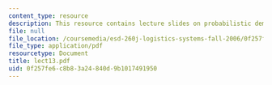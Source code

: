 ```yaml
---
content_type: resource
description: This resource contains lecture slides on probabilistic demand.
file: null
file_location: /coursemedia/esd-260j-logistics-systems-fall-2006/0f257fe6c8b83a24840d9b1017491950_lect13.pdf
file_type: application/pdf
resourcetype: Document
title: lect13.pdf
uid: 0f257fe6-c8b8-3a24-840d-9b1017491950
---
```

